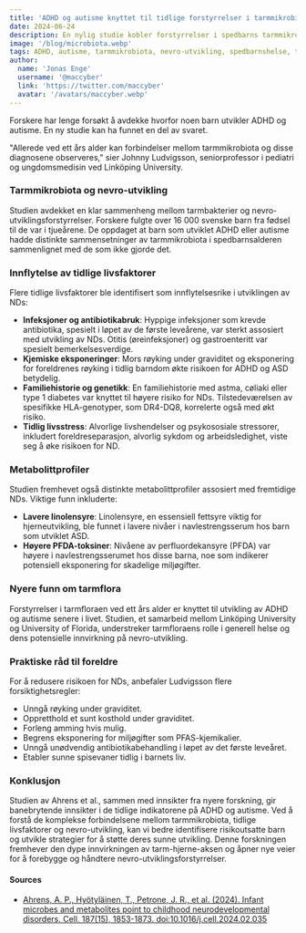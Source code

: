 ```yaml
---
title: 'ADHD og autisme knyttet til tidlige forstyrrelser i tarmmikrobiota: Nye innsikter'
date: 2024-06-24
description: En nylig studie kobler forstyrrelser i spedbarns tarmmikrobiota til utvikling av ADHD og autisme senere i livet, og fremhever den potensielle innvirkningen av tarmhelse på nevro-utvikling.
image: '/blog/microbiota.webp'
tags: ADHD, autisme, tarmmikrobiota, nevro-utvikling, spedbarnshelse, tidlige livsfaktorer, infeksjoner, antibiotikabruk, kjemiske eksponeringer, familiehistorie, genetikk, prenatal stress, linolensyre, PFDA-toksiner, tarm-hjerne-aksen, tidlig intervensjon, Linköping University, University of Florida, Johnny Ludvigsson, barneutvikling, forebyggende tiltak
author:
  name: 'Jonas Enge'
  username: '@maccyber'
  link: 'https://twitter.com/maccyber'
  avatar: '/avatars/maccyber.webp'
---
```


Forskere har lenge forsøkt å avdekke hvorfor noen barn utvikler ADHD og autisme. En ny studie kan ha funnet en del av svaret.

"Allerede ved ett års alder kan forbindelser mellom tarmmikrobiota og disse diagnosene observeres," sier Johnny Ludvigsson, seniorprofessor i pediatri og ungdomsmedisin ved Linköping University.

### Tarmmikrobiota og nevro-utvikling

Studien avdekket en klar sammenheng mellom tarmbakterier og nevro-utviklingsforstyrrelser. Forskere fulgte over 16 000 svenske barn fra fødsel til de var i tjueårene. De oppdaget at barn som utviklet ADHD eller autisme hadde distinkte sammensetninger av tarmmikrobiota i spedbarnsalderen sammenlignet med de som ikke gjorde det.

### Innflytelse av tidlige livsfaktorer

Flere tidlige livsfaktorer ble identifisert som innflytelsesrike i utviklingen av NDs:

- **Infeksjoner og antibiotikabruk**: Hyppige infeksjoner som krevde antibiotika, spesielt i løpet av de første leveårene, var sterkt assosiert med utvikling av NDs. Otitis (øreinfeksjoner) og gastroenteritt var spesielt bemerkelsesverdige.
- **Kjemiske eksponeringer**: Mors røyking under graviditet og eksponering for foreldrenes røyking i tidlig barndom økte risikoen for ADHD og ASD betydelig.
- **Familiehistorie og genetikk**: En familiehistorie med astma, cøliaki eller type 1 diabetes var knyttet til høyere risiko for NDs. Tilstedeværelsen av spesifikke HLA-genotyper, som DR4-DQ8, korrelerte også med økt risiko.
- **Tidlig livsstress**: Alvorlige livshendelser og psykososiale stressorer, inkludert foreldreseparasjon, alvorlig sykdom og arbeidsledighet, viste seg å øke risikoen for ND.

### Metabolittprofiler

Studien fremhevet også distinkte metabolittprofiler assosiert med fremtidige NDs. Viktige funn inkluderte:

- **Lavere linolensyre**: Linolensyre, en essensiell fettsyre viktig for hjerneutvikling, ble funnet i lavere nivåer i navlestrengsserum hos barn som utviklet ASD.
- **Høyere PFDA-toksiner**: Nivåene av perfluordekansyre (PFDA) var høyere i navlestrengsserumet hos disse barna, noe som indikerer potensiell eksponering for skadelige miljøgifter.

### Nyere funn om tarmflora

Forstyrrelser i tarmfloraen ved ett års alder er knyttet til utvikling av ADHD og autisme senere i livet. Studien, et samarbeid mellom Linköping University og University of Florida, understreker tarmfloraens rolle i generell helse og dens potensielle innvirkning på nevro-utvikling.

### Praktiske råd til foreldre

For å redusere risikoen for NDs, anbefaler Ludvigsson flere forsiktighetsregler:

- Unngå røyking under graviditet.
- Oppretthold et sunt kosthold under graviditet.
- Forleng amming hvis mulig.
- Begrens eksponering for miljøgifter som PFAS-kjemikalier.
- Unngå unødvendig antibiotikabehandling i løpet av det første leveåret.
- Etabler sunne spisevaner tidlig i barnets liv.

### Konklusjon

Studien av Ahrens et al., sammen med innsikter fra nyere forskning, gir banebrytende innsikter i de tidlige indikatorene på ADHD og autisme. Ved å forstå de komplekse forbindelsene mellom tarmmikrobiota, tidlige livsfaktorer og nevro-utvikling, kan vi bedre identifisere risikoutsatte barn og utvikle strategier for å støtte deres sunne utvikling. Denne forskningen fremhever den dype innvirkningen av tarm-hjerne-aksen og åpner nye veier for å forebygge og håndtere nevro-utviklingsforstyrrelser.

#### **Sources**

- [Ahrens, A. P., Hyötyläinen, T., Petrone, J. R., et al. (2024). Infant microbes and metabolites point to childhood neurodevelopmental disorders. Cell, 187(15), 1853-1873. doi:10.1016/j.cell.2024.02.035](https://doi.org/10.1016/j.cell.2024.02.035)
